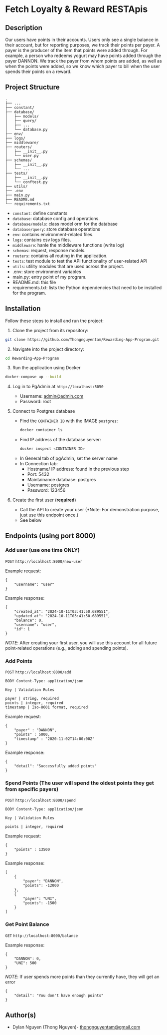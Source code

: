 # Fetch Loyalty & Reward RESTApis

## Description
Our users have points in their accounts. Users only see a single balance in their account, but for reporting
purposes, we track their points per payer. A payer is the producer of the item that points were added through. For
example, a person who redeems yogurt may have points added through the payer DANNON. We track the payer
from whom points are added, as well as when the points were added, so we know which payer to bill when the user
spends their points on a reward.


## Project Structure

```
.
├── ...
├── constant/
├── database/
│   ├── models/
│   ├── query/
│   ├── ...
│   └── database.py
├── env/
├── logs/
├── middleware/
├── routers/
│   ├── __init__.py
│   └── user.py
├── schemas/
│   ├── __init__.py
│   └── ...
├── tests/
│   ├── __init__.py
│   └── conftest.py
├── utils/
├── .env
├── main.py
├── README.md
└── requirements.txt
```
- `constant`: define constants
- `database`: database config and operations. 
- `database/models`: class model orm for the database
- `database/query`: store database operations
- `env`: contains environment-related files.
- `logs`: contains csv logs files.
- `middleware`: hanle the middleware functions (write log)
- `schemas`: request, response models.
- `routers`: contains all routing in the application.
- `tests`: test module to test the API functionality of user-related API 
- `utils`: utility modules that are used across the project.
- .env: store environment variables
- main.py: entry point of my program.
- README.md: this file
- requirements.txt: lists the Python dependencies that need to be installed for the program.

## Installation
Follow these steps to install and run the project:
1. Clone the project from its repository:
```bash
git clone https://github.com/Thongnguyentam/Rewarding-App-Program.git
```
2. Navigate into the project directory:
```bash
cd Rewarding-App-Program
```

3. Run the application using Docker
```bash
docker-compose up --build
```
4. Log in to PgAdmin at `http://localhost:5050`
    + Username: admin@admin.com
    + Password: root

5. Connect to Postgres database
    + Find the `CONTAINER ID` with the IMAGE `postgres`:
        ```bash
        docker container ls
        ```
    + Find IP address of the database server:
        ```bash
        docker inspect <CONTAINER ID>
        ```
    + In General tab of pgAdmin, set the server name
    + In Connection tab:
        + Hostname/ IP address: found in the previous step
        + Port: 5432
        + Maintainance database: postgres
        + Username: postgres
        + Password: 123456

6. Create the first user (**required**)
    + Call the API to create your user (*Note: For demonstration purpose, just use this endpoint once.)
    + See below

## Endpoints (using port 8000)

### Add user (use one time ONLY)
`POST` `http://localhost:8000/new-user`

Example request:
```
{
    "username": "user"
}
```

Example response:
```
{
    "created_at": "2024-10-11T03:41:50.689551",
    "updated_at": "2024-10-11T03:41:50.689551",
    "balance": 0,
    "username": "user",
    "id": 1
}
```
*NOTE*: After creating your first user, you will use this account for all future point-related operations (e.g., adding and spending points).
### Add Points
`POST` `http://localhost:8000/add`

```
BODY Content-Type: application/json

Key | Validation Rules

payer | string, required
points | integer, required
timestamp | Iso-8601 format, required 
```
Example request:
```
{
    "payer" : "DANNON",
    "points" : 5000,
    "timestamp" : "2020-11-02T14:00:00Z"
}
```

Example response:
```
{
    "detail": "Successfully added points"
}
```

### Spend Points (The user will spend the oldest points they get from specific payers)
`POST` `http://localhost:8000/spend`
```
BODY Content-Type: application/json

Key | Validation Rules

points | integer, required
```
Example request:
```
{
    "points" : 13500
}
```

Example response:
```
[
    {
        "payer": "DANNON",
        "points": -12000
    },
    {
        "payer": "UNI",
        "points": -1500
    }
]
```
### Get Point Balance
`GET` `http://localhost:8000/balance`

Example response:
```
{
    "DANNON": 0,
    "UNI": 500
}
```

*NOTE*: If user spends more points than they currently have, they will get an error
```
{
    "detail": "You don't have enough points"
}
```

## Author(s)
- Dylan Nguyen (Thong Nguyen)- thongnguyentam@gmail.com